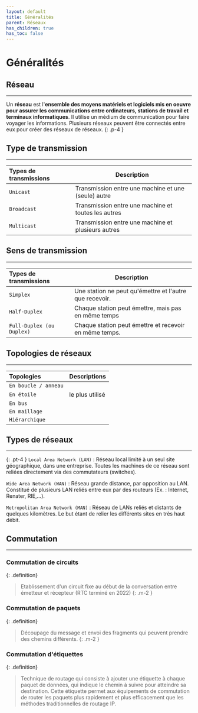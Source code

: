 ```yaml
---
layout: default
title: Généralités
parent: Réseaux
has_children: true
has_toc: false
---
```


# Généralités

## Réseau

---

Un **réseau** est l'**ensemble des moyens matériels et logiciels mis en oeuvre pour assurer les communications entre ordinateurs, stations de travail et terminaux informatiques**. Il utilise un médium de communication pour faire voyager les informations. Plusieurs réseaux peuvent être connectés entre eux pour créer des réseaux de réseaux.
{: .p-4 }

## Type de transmission

---

| Types de transmissions                 | Description                                         |
| :------------------------------------- | --------------------------------------------------- |
| <span class='fs-18'>`Unicast`</span>   | Transmission entre une machine et une (seule) autre |
| <span class='fs-18'>`Broadcast`</span> | Transmission entre une machine et toutes les autres |
| <span class='fs-18'>`Multicast`</span> | Transmission entre une machine et plusieurs autres  |

## Sens de transmission

---

| Types de transmissions                               | Description                                             |
| :--------------------------------------------------- | ------------------------------------------------------- |
| <span class='fs-18'>`Simplex`</span>                 | Une station ne peut qu'émettre et l'autre que recevoir. |
| <span class='fs-18'>`Half-Duplex`</span>             | Chaque station peut émettre, mais pas en même temps     |
| <span class='fs-18'>`Full-Duplex (ou Duplex)`</span> | Chaque station peut émettre et recevoir en même temps.  |

## Topologies de réseaux

---

| Topologies                                      | Descriptions    |
| :---------------------------------------------- | --------------- |
| <span class='fs-18'>`En boucle / anneau`</span> |                 |
| <span class='fs-18'>`En étoile`</span>          | le plus utilisé |
| <span class='fs-18'>`En bus`</span>             |                 |
| <span class='fs-18'>`En maillage`</span>        |                 |
| <span class='fs-18'>`Hiérarchique`</span>       |                 |

## Types de réseaux

---

{: .pt-4 }
<span class='fs-18'>`Local Area Network (LAN)`</span> :
Réseau local limité à un seul site géographique, dans une entreprise. Toutes les machines de ce réseau sont reliées directement via des commutateurs (switches).

<span class='fs-18'>`Wide Area Network (WAN)`</span> :
Réseau grande distance, par opposition au LAN. Constitué de plusieurs LAN reliés entre eux par des routeurs (Ex. : Internet, Renater, RIE,...).

<span class='fs-18'>`Metropolitan Area Network (MAN)`</span> :
Réseau de LANs reliés et distants de quelques kilomètres. Le but étant de relier les différents sites en très haut débit.

## Commutation

---

### Commutation de circuits

{: .definition}

> Etablissement d'un circuit fixe au début de la conversation entre émetteur et récepteur (RTC terminé en 2022)
> {: .m-2 }

### Commutation de paquets

{: .definition}

> Découpage du message et envoi des fragments qui peuvent prendre des chemins différents.
> {: .m-2 }

### Commutation d'étiquettes

{: .definition}

> Technique de routage qui consiste à ajouter une étiquette à chaque paquet de données, qui indique le chemin à suivre pour atteindre sa destination. Cette étiquette permet aux équipements de commutation de router les paquets plus rapidement et plus efficacement que les méthodes traditionnelles de routage IP.
